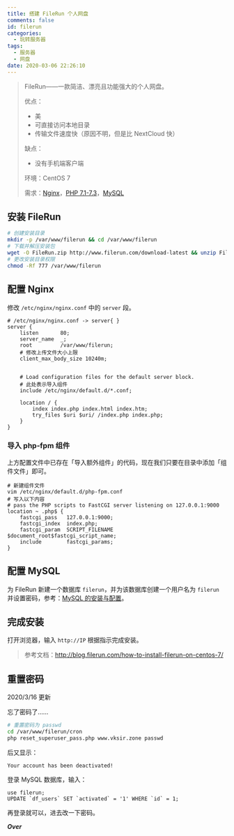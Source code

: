```yaml
---
title: 搭建 FileRun 个人网盘
comments: false
id: filerun
categories:
  - 玩转服务器
tags:
  - 服务器
  - 网盘
date: 2020-03-06 22:26:10
---
```


> FileRun——一款简洁、漂亮且功能强大的个人网盘。
>
> 优点：
>
> - 美
> - 可直接访问本地目录
> - 传输文件速度快（原因不明，但是比 NextCloud 快）
>
> 缺点：
>
> - 没有手机端客户端
>
> 环境：CentOS 7
>
> 需求：[Nginx](https://www.vksir.zone/posts/nginx/)，[PHP 7.1-7.3](https://www.vksir.zone/posts/php/)，[MySQL](https://www.vksir.zone/posts/mysql/)

<!-- more -->

## 安装 FileRun

```bash
# 创建安装目录
mkdir -p /var/www/filerun && cd /var/www/filerun
# 下载并解压安装包
wget -O FileRun.zip http://www.filerun.com/download-latest && unzip FileRun.zip
# 更改安装目录权限
chmod -Rf 777 /var/www/filerun
```

## 配置 Nginx

修改 `/etc/nginx/nginx.conf` 中的 `server` 段。

```nginx
# /etc/nginx/nginx.conf -> server{ }
server {
    listen       80;
    server_name  _;
    root         /var/www/filerun;
	# 修改上传文件大小上限
    client_max_body_size 10240m;


    # Load configuration files for the default server block.
    # 此处表示导入组件
    include /etc/nginx/default.d/*.conf;

    location / {
        index index.php index.html index.htm;
        try_files $uri $uri/ /index.php index.php;
    }
}
```

### 导入 php-fpm 组件

上方配置文件中已存在「导入额外组件」的代码，现在我们只要在目录中添加「组件文件」即可。

```nginx
# 新建组件文件
vim /etc/nginx/default.d/php-fpm.conf
# 写入以下内容
# pass the PHP scripts to FastCGI server listening on 127.0.0.1:9000
location ~ .php$ {
    fastcgi_pass   127.0.0.1:9000;
    fastcgi_index  index.php;
    fastcgi_param  SCRIPT_FILENAME  $document_root$fastcgi_script_name;
    include        fastcgi_params;
}
```

## 配置 MySQL

为 FileRun 新建一个数据库 `filerun`，并为该数据库创建一个用户名为 `filerun` 并设置密码，参考：[MySQL 的安装与配置](https://www.vksir.zone/posts/mysql/)。

## 完成安装

打开浏览器，输入 `http://IP` 根据指示完成安装。

> 参考文档：<u>http://blog.filerun.com/how-to-install-filerun-on-centos-7/</u>

## 重置密码

2020/3/16 更新

忘了密码了……

```sh
# 重置密码为 passwd
cd /var/www/filerun/cron
php reset_superuser_pass.php www.vksir.zone passwd
```

后又显示：

```
Your account has been deactivated!
```

登录 MySQL 数据库，输入：

```mysql
use filerun;
UPDATE `df_users` SET `activated` = '1' WHERE `id` = 1;
```

再登录就可以，进去改一下密码。

***Over***